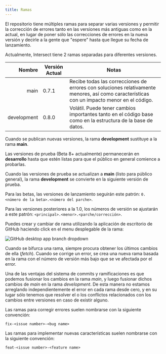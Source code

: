 ```yaml
---
title: Ramas
---
```


El repositorio tiene múltiples ramas para separar varias versiones y permitir la corrección de errores tanto en las versiones más antiguas como en la actual, en lugar de poner sólo las correcciones de errores en la nueva versión y decirle a la gente que "espere" hasta que llegue su fecha de lanzamiento.

Actualmente, Intersect tiene 2 ramas separadas para diferentes versiones.

|      Nombre | Versión Actual | Notas                                                                                                                                      |
| ----------: | -------------- | ------------------------------------------------------------------------------------------------------------------------------------------ |
|        main | 0.7.1          | Recibe todas las correcciones de errores con soluciones relativamente menores, así como características con un impacto menor en el código. |
| development | 0.8.0          | Volátil. Puede tener cambios importantes tanto en el código base como en la estructura de la base de datos.                                |

Cuando se publican nuevas versiones, la rama **development** sustituye a la rama **main**.

Las versiones de prueba (Beta 8+ actualmente) permanecerán en **desarrollo** hasta que estén listas para que el público en general comience a probarlas.

Cuando las versiones de prueba se actualizan a **main** (listo para público general), la rama **development** se convierte en la siguiente versión de prueba.

Para las betas, las versiones de lanzamiento seguirán este patrón: `0.<número de la beta>.<número del parche>`.

Para las versiones posteriores a la 1.0, los números de versión se ajustarán a este patrón: `<principal>.<menor>.<parche/corrección>`.

Puedes crear y cambiar de rama utilizando la aplicación de escritorio de GitHub haciendo click en el menu desplegable de la rama:

![GitHub desktop app branch dropdown](https://www.ascensiongamedev.com/resources/filehost/7cb30357ee4dd2a55bc24b20eeb63d78.png)

Cuando se bifurca una rama, siempre procura obtener los últimos cambios de ella (_fetch_). Cuando se corrige un error, se crea una nueva rama basada en la rama con el número de versión más bajo que se ve afectada por el error.

Una de las ventajas del sistema de commits y ramificaciones es que podemos fusionar los cambios en la rama _main_, y luego fusionar dichos cambios de _main_ en la rama _development_. De esta manera no estamos arreglando independientemente el error en cada rama desde cero, y en su lugar sólo tenemos que resolver el o los conflictos relacionados con los cambios entre versiones en caso de existir alguno.

Las ramas para corregir errores suelen nombrarse con la siguiente convención:

`fix-<issue number>-<bug name>`

Las ramas para implementar nuevas características suelen nombrarse con la siguiente convención:

`feat-<issue number>-<feature name>`
